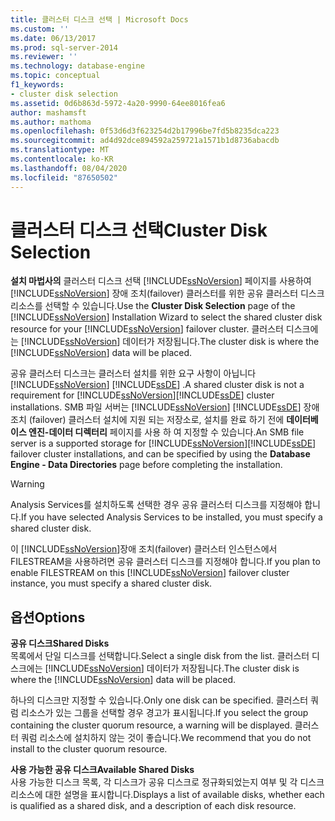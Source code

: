 ```yaml
---
title: 클러스터 디스크 선택 | Microsoft Docs
ms.custom: ''
ms.date: 06/13/2017
ms.prod: sql-server-2014
ms.reviewer: ''
ms.technology: database-engine
ms.topic: conceptual
f1_keywords:
- cluster disk selection
ms.assetid: 0d6b863d-5972-4a20-9990-64ee8016fea6
author: mashamsft
ms.author: mathoma
ms.openlocfilehash: 0f53d6d3f623254d2b17996be7fd5b8235dca223
ms.sourcegitcommit: ad4d92dce894592a259721a1571b1d8736abacdb
ms.translationtype: MT
ms.contentlocale: ko-KR
ms.lasthandoff: 08/04/2020
ms.locfileid: "87650502"
---
```

# <a name="cluster-disk-selection"></a><span data-ttu-id="99edd-102">클러스터 디스크 선택</span><span class="sxs-lookup"><span data-stu-id="99edd-102">Cluster Disk Selection</span></span>
  <span data-ttu-id="99edd-103">**설치 마법사의** 클러스터 디스크 선택 [!INCLUDE[ssNoVersion](../../includes/ssnoversion-md.md)] 페이지를 사용하여 [!INCLUDE[ssNoVersion](../../includes/ssnoversion-md.md)] 장애 조치(failover) 클러스터를 위한 공유 클러스터 디스크 리소스를 선택할 수 있습니다.</span><span class="sxs-lookup"><span data-stu-id="99edd-103">Use the **Cluster Disk Selection** page of the [!INCLUDE[ssNoVersion](../../includes/ssnoversion-md.md)] Installation Wizard to select the shared cluster disk resource for your [!INCLUDE[ssNoVersion](../../includes/ssnoversion-md.md)] failover cluster.</span></span> <span data-ttu-id="99edd-104">클러스터 디스크에는 [!INCLUDE[ssNoVersion](../../includes/ssnoversion-md.md)] 데이터가 저장됩니다.</span><span class="sxs-lookup"><span data-stu-id="99edd-104">The cluster disk is where the [!INCLUDE[ssNoVersion](../../includes/ssnoversion-md.md)] data will be placed.</span></span>  
  
 <span data-ttu-id="99edd-105">공유 클러스터 디스크는 클러스터 설치를 위한 요구 사항이 아닙니다 [!INCLUDE[ssNoVersion](../../includes/ssnoversion-md.md)] [!INCLUDE[ssDE](../../includes/ssde-md.md)] .</span><span class="sxs-lookup"><span data-stu-id="99edd-105">A shared cluster disk is not a requirement for [!INCLUDE[ssNoVersion](../../includes/ssnoversion-md.md)][!INCLUDE[ssDE](../../includes/ssde-md.md)] cluster installations.</span></span> <span data-ttu-id="99edd-106">SMB 파일 서버는 [!INCLUDE[ssNoVersion](../../includes/ssnoversion-md.md)] [!INCLUDE[ssDE](../../includes/ssde-md.md)] 장애 조치 (failover) 클러스터 설치에 지원 되는 저장소로, 설치를 완료 하기 전에 **데이터베이스 엔진-데이터 디렉터리** 페이지를 사용 하 여 지정할 수 있습니다.</span><span class="sxs-lookup"><span data-stu-id="99edd-106">An SMB file server is a supported storage for [!INCLUDE[ssNoVersion](../../includes/ssnoversion-md.md)][!INCLUDE[ssDE](../../includes/ssde-md.md)] failover cluster installations, and can be specified by using the **Database Engine - Data Directories** page before completing the installation.</span></span>  
  
> [!WARNING]  
>  <span data-ttu-id="99edd-107">Analysis Services를 설치하도록 선택한 경우 공유 클러스터 디스크를 지정해야 합니다.</span><span class="sxs-lookup"><span data-stu-id="99edd-107">If you have selected Analysis Services to be installed, you must specify a shared cluster disk.</span></span>  
>   
>  <span data-ttu-id="99edd-108">이 [!INCLUDE[ssNoVersion](../../includes/ssnoversion-md.md)]장애 조치(failover) 클러스터 인스턴스에서 FILESTREAM을 사용하려면 공유 클러스터 디스크를 지정해야 합니다.</span><span class="sxs-lookup"><span data-stu-id="99edd-108">If you plan to enable FILESTREAM on this [!INCLUDE[ssNoVersion](../../includes/ssnoversion-md.md)] failover cluster instance, you must specify a shared cluster disk.</span></span>  
  
## <a name="options"></a><span data-ttu-id="99edd-109">옵션</span><span class="sxs-lookup"><span data-stu-id="99edd-109">Options</span></span>  
 <span data-ttu-id="99edd-110">**공유 디스크**</span><span class="sxs-lookup"><span data-stu-id="99edd-110">**Shared Disks**</span></span>  
 <span data-ttu-id="99edd-111">목록에서 단일 디스크를 선택합니다.</span><span class="sxs-lookup"><span data-stu-id="99edd-111">Select a single disk from the list.</span></span> <span data-ttu-id="99edd-112">클러스터 디스크에는 [!INCLUDE[ssNoVersion](../../includes/ssnoversion-md.md)] 데이터가 저장됩니다.</span><span class="sxs-lookup"><span data-stu-id="99edd-112">The cluster disk is where the [!INCLUDE[ssNoVersion](../../includes/ssnoversion-md.md)] data will be placed.</span></span>  
  
 <span data-ttu-id="99edd-113">하나의 디스크만 지정할 수 있습니다.</span><span class="sxs-lookup"><span data-stu-id="99edd-113">Only one disk can be specified.</span></span> <span data-ttu-id="99edd-114">클러스터 쿼럼 리소스가 있는 그룹을 선택할 경우 경고가 표시됩니다.</span><span class="sxs-lookup"><span data-stu-id="99edd-114">If you select the group containing the cluster quorum resource, a warning will be displayed.</span></span> <span data-ttu-id="99edd-115">클러스터 쿼럼 리소스에 설치하지 않는 것이 좋습니다.</span><span class="sxs-lookup"><span data-stu-id="99edd-115">We recommend that you do not install to the cluster quorum resource.</span></span>  
  
 <span data-ttu-id="99edd-116">**사용 가능한 공유 디스크**</span><span class="sxs-lookup"><span data-stu-id="99edd-116">**Available Shared Disks**</span></span>  
 <span data-ttu-id="99edd-117">사용 가능한 디스크 목록, 각 디스크가 공유 디스크로 정규화되었는지 여부 및 각 디스크 리소스에 대한 설명을 표시합니다.</span><span class="sxs-lookup"><span data-stu-id="99edd-117">Displays a list of available disks, whether each is qualified as a shared disk, and a description of each disk resource.</span></span>  
  
  
